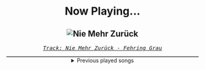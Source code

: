 <div align="center"> 
<h1>Now Playing...</h1>

![Nie Mehr Zurück](https://i.scdn.co/image/ab67616d00001e02aadfa7714575479c8ec2fbbb)
--
_<samp><a href="https://open.spotify.com/track/6ZUuyjGFuS7ZOmE9mcRD7u">Track: Nie Mehr Zurück - Fehring Grau</a></samp>_

<div style="border: 1px #4B5054 solid"></div>
<details>
  <summary>
    Previous played songs
  </summary>
  <table>
    <thead>
      <tr>
        <th>
          Artist
        </th>
        <th>
          Song
        </th>
        <th>
          Link
        </th>
      </tr>
    </thead>
    <tbody>
      <tr><td>Fehring Grau</td><td>Nie Mehr Zurück</td><td><a href="https://open.spotify.com/track/6ZUuyjGFuS7ZOmE9mcRD7u">https://open.spotify.com/track/6ZUuyjGFuS7ZOmE9mcRD7u</a></td></tr><tr><td>Nonpoint</td><td>Underdog</td><td><a href="https://open.spotify.com/track/1efrwSkCF1Vm5aJD4Rcar6">https://open.spotify.com/track/1efrwSkCF1Vm5aJD4Rcar6</a></td></tr><tr><td>SWARM</td><td>Alpha & Omega</td><td><a href="https://open.spotify.com/track/1m2Rimh8YEA6mirZDErK6g">https://open.spotify.com/track/1m2Rimh8YEA6mirZDErK6g</a></td></tr><tr><td>Celldweller</td><td>Into the Void</td><td><a href="https://open.spotify.com/track/2zAAXQbzIB5e2VpBiGI8SI">https://open.spotify.com/track/2zAAXQbzIB5e2VpBiGI8SI</a></td></tr><tr><td>Oddko</td><td>Siren Song</td><td><a href="https://open.spotify.com/track/44YmjNVjsApofBjvZVBZrO">https://open.spotify.com/track/44YmjNVjsApofBjvZVBZrO</a></td></tr><tr><td>SKYND</td><td>Tyler Hadley</td><td><a href="https://open.spotify.com/track/6Cpz693XZKlnvcxXs1886F">https://open.spotify.com/track/6Cpz693XZKlnvcxXs1886F</a></td></tr><tr><td>SWARM</td><td>Make It Out Alive</td><td><a href="https://open.spotify.com/track/6lBIyFHLLDe30Rg4kvt9Kw">https://open.spotify.com/track/6lBIyFHLLDe30Rg4kvt9Kw</a></td></tr><tr><td>Daedric</td><td>Dawnbreaker</td><td><a href="https://open.spotify.com/track/4BmTh4pg7X6scg5SOtBLT4">https://open.spotify.com/track/4BmTh4pg7X6scg5SOtBLT4</a></td></tr><tr><td>Daedric</td><td>Alchemy</td><td><a href="https://open.spotify.com/track/3fkA9mS8PFF7EDyBqnmL6s">https://open.spotify.com/track/3fkA9mS8PFF7EDyBqnmL6s</a></td></tr><tr><td>Oddko</td><td>D4TM - NeroArgento & The Silverblack Remix - Instrumental</td><td><a href="https://open.spotify.com/track/6y2CIOvl5ytGLSdg9zzGI2">https://open.spotify.com/track/6y2CIOvl5ytGLSdg9zzGI2</a></td></tr><tr><td>SWARM</td><td>Devil's At Your Door</td><td><a href="https://open.spotify.com/track/2dD4peQoDBVZE6kx5DjaNN">https://open.spotify.com/track/2dD4peQoDBVZE6kx5DjaNN</a></td></tr><tr><td>SKYND</td><td>Heaven's Gate</td><td><a href="https://open.spotify.com/track/4I1eGb0kMvB29zq24uPwqf">https://open.spotify.com/track/4I1eGb0kMvB29zq24uPwqf</a></td></tr><tr><td>Lø Spirit</td><td>Wild Things</td><td><a href="https://open.spotify.com/track/2i1vYzTP1FQ4osYpDnoBEV">https://open.spotify.com/track/2i1vYzTP1FQ4osYpDnoBEV</a></td></tr><tr><td>Currents</td><td>Monsters</td><td><a href="https://open.spotify.com/track/0FnNvh5Azabpbfb7xSmZpj">https://open.spotify.com/track/0FnNvh5Azabpbfb7xSmZpj</a></td></tr><tr><td>Until I Wake</td><td>Octane</td><td><a href="https://open.spotify.com/track/0UvyI8tssmedMUzz1G1oup">https://open.spotify.com/track/0UvyI8tssmedMUzz1G1oup</a></td></tr><tr><td>MORTAL REMINDER</td><td>THORN</td><td><a href="https://open.spotify.com/track/3UcUO8IFVmiBPZDZ6xNnPN">https://open.spotify.com/track/3UcUO8IFVmiBPZDZ6xNnPN</a></td></tr><tr><td>NOVELISTS</td><td>Terrorist</td><td><a href="https://open.spotify.com/track/6kvQe0HWLETwLcsmn8ceIf">https://open.spotify.com/track/6kvQe0HWLETwLcsmn8ceIf</a></td></tr><tr><td>Goodjohn Productions</td><td>Samurai</td><td><a href="https://open.spotify.com/track/3NfLzU4uGXpxAHlIE5KFhh">https://open.spotify.com/track/3NfLzU4uGXpxAHlIE5KFhh</a></td></tr><tr><td>Ice Nine Kills</td><td>Welcome To Horrorwood</td><td><a href="https://open.spotify.com/track/584YRYWhvXFXCFrktLNCpG">https://open.spotify.com/track/584YRYWhvXFXCFrktLNCpG</a></td></tr><tr><td>Kingdom Of Giants</td><td>Night Shift</td><td><a href="https://open.spotify.com/track/13Y0ucbTNhkDx5YelVGEm9">https://open.spotify.com/track/13Y0ucbTNhkDx5YelVGEm9</a></td></tr>
    </tbody>
  </table>
</details>

</div>
